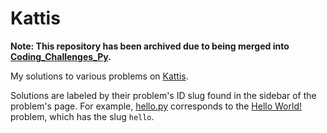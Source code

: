 Kattis
======

**Note: This repository has been archived due to being merged into [Coding\_Challenges\_Py](https://github.com/kkirigaya/Coding_Challenges_Py/).**

My solutions to various problems on [Kattis](https://open.kattis.com).

Solutions are labeled by their problem's ID slug found in the sidebar of the problem's page. For example, [hello.py](code/hello.py) corresponds to the [Hello World!](https://open.kattis.com/problems/hello) problem, which has the slug `hello`.
